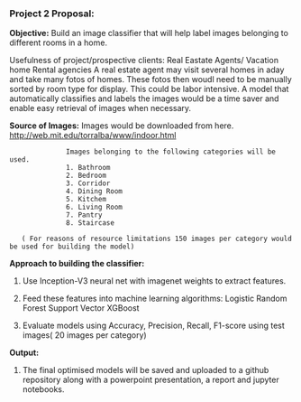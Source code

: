 ### Project 2 Proposal:

**Objective:** Build an image classifier that will help label images belonging to different rooms in a home.

Usefulness of project/prospective clients: Real Eastate Agents/ Vacation home Rental agencies
A real estate agent may visit several homes in aday and take many fotos of homes. These fotos then woudl need to be manually sorted by room type for display. This could be labor intensive. A model that automatically classifies and labels the images would be a time saver and enable easy retrieval of images when necessary.

**Source of Images:** Images would be downloaded from here. 
                   http://web.mit.edu/torralba/www/indoor.html 
                   
                  Images belonging to the following categories will be used.
                  1. Bathroom
                  2. Bedroom
                  3. Corridor
                  4. Dining Room
                  5. Kitchem
                  6. Living Room
                  7. Pantry
                  8. Staircase
                 
       ( For reasons of resource limitations 150 images per category would be used for building the model)  
       

**Approach to building the classifier:**


1. Use Inception-V3 neural net with imagenet weights to extract features.
2. Feed these features into machine learning algorithms: 
   Logistic
   Random Forest
   Support Vector
   XGBoost
   
3. Evaluate models using Accuracy, Precision, Recall, F1-score using test images(  20 images per category)

**Output:**

1. The final optimised models will be saved and uploaded to a github repository along with 
 a powerpoint presentation, a report and jupyter notebooks.
       
 
 
                  
